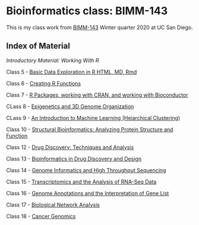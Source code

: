 # Bioinformatics class: BIMM-143

This is my class work from [BIMM-143](https://bioboot.github.io/bimm143_W20) Winter quarter 2020 at UC San Diego.

## Index of Material

_Introductory Material: Working With R_

Class 5 - [Basic Data Exploration in R HTML, MD, Rmd](https://github.com/c9tran/bimm143/tree/master/class05)

Class 6 - [Creating R Functions](https://github.com/c9tran/bimm143/blob/master/class06/class06.md) 

Class 7 - [R Packages, working with CRAN, and working with Bioconductor](https://github.com/c9tran/bimm143/blob/master/class07/class07.md)

CLass 8 - [Epigenetics and 3D Genome Organization](https://github.com/c9tran/bimm143/tree/master/class08)

CLass 9 - [An Introduction to Machine Learning (Heiarchical Clustering)](https://github.com/c9tran/bimm143/blob/master/class09/class09.md)

Class 10 - [Structural Bioinformatics: Analyzing Protein Structure and Function](https://github.com/c9tran/bimm143/blob/master/class10/class10.md)

Class 12 - [Drug Discovery: Techniques and Analysis](https://github.com/c9tran/bimm143/blob/master/class12/class12.md)

Class 13 - [Bioinformatics in Drug Discovery and Design](https://github.com/c9tran/bimm143/blob/master/class13/class13.md)

Class 14 - [Genome Informatics and High Throughput Sequencing](https://github.com/c9tran/bimm143/blob/master/class14/class14.md)

Class 15 - [Transcriptomics and the Analysis of RNA-Seq Data](https://github.com/c9tran/bimm143/blob/master/class15/class15.md)

Class 16 - [Genome Annotations and the Interpretation of Gene List](https://github.com/c9tran/bimm143/blob/master/class16/class16.md)

Class 17 - [Biological Network Analysis](https://github.com/c9tran/bimm143/tree/master/class17)

Class 18 - [Cancer Genomics](https://github.com/c9tran/bimm143/blob/master/class18/class18.md)
